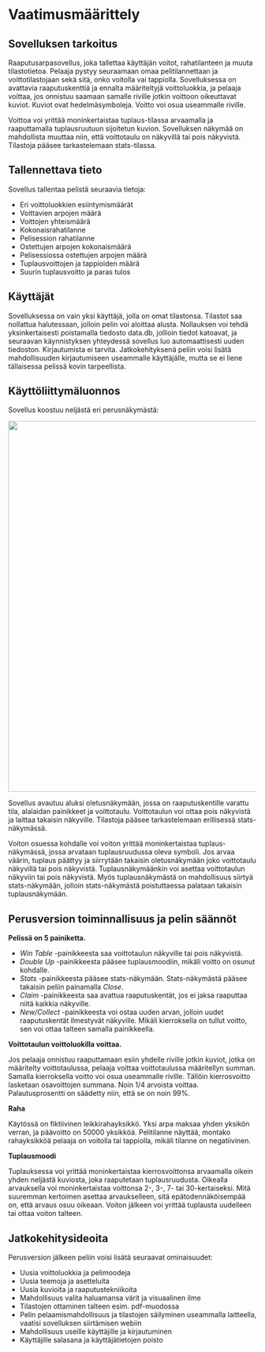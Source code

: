 # Vaatimusmäärittely

## Sovelluksen tarkoitus

Raaputusarpasovellus, joka tallettaa käyttäjän voitot, rahatilanteen ja muuta tilastotietoa. Pelaaja pystyy seuraamaan omaa pelitilannettaan ja voittotilastojaan sekä sitä, onko voitolla vai tappiolla. Sovelluksessa on avattavia raaputuskenttiä ja ennalta määriteltyjä voittoluokkia, ja pelaaja voittaa, jos onnistuu saamaan samalle riville jotkin voittoon oikeuttavat kuviot. Kuviot ovat hedelmäsymboleja. Voitto voi osua useammalle riville.

Voittoa voi yrittää moninkertaistaa tuplaus-tilassa arvaamalla ja raaputtamalla tuplausruutuun sijoitetun kuvion. Sovelluksen näkymää on mahdollista muuttaa niin, että voittotaulu on näkyvillä tai pois näkyvistä. Tilastoja pääsee tarkastelemaan stats-tilassa.

## Tallennettava tieto

Sovellus tallentaa pelistä seuraavia tietoja:

- Eri voittoluokkien esiintymismäärät
- Voittavien arpojen määrä
- Voittojen yhteismäärä
- Kokonaisrahatilanne
- Pelisession rahatilanne
- Ostettujen arpojen kokonaismäärä
- Pelisessiossa ostettujen arpojen määrä
- Tuplausvoittojen ja tappioiden määrä
- Suurin tuplausvoitto ja paras tulos 

## Käyttäjät

Sovelluksessa on vain yksi käyttäjä, jolla on omat tilastonsa. Tilastot saa nollattua halutessaan, jolloin pelin voi aloittaa alusta. Nollauksen voi tehdä yksinkertaisesti poistamalla tiedosto data.db, jollioin tiedot katoavat, ja seuraavan käynnistyksen yhteydessä sovellus luo automaattisesti uuden tiedoston. Kirjautumista ei tarvita. Jatkokehityksenä peliin voisi lisätä mahdollisuuden kirjautumiseen useammalle käyttäjälle, mutta se ei liene tällaisessa pelissä kovin tarpeellista.

## Käyttöliittymäluonnos

Sovellus koostuu neljästä eri perusnäkymästä:

<img src="https://github.com/hartzka/ot-harjoitustyo/blob/master/dokumentaatio/kuvat/20190321_144956.jpg" width="750">

Sovellus avautuu aluksi oletusnäkymään, jossa on raaputuskentille varattu tila, alalaidan painikkeet ja voittotaulu. Voittotaulun voi ottaa pois näkyvistä ja laittaa takaisin näkyville. Tilastoja pääsee tarkastelemaan erillisessä stats-näkymässä. 

Voiton osuessa kohdalle voi voiton yrittää moninkertaistaa tuplaus-näkymässä, jossa arvataan tuplausruudussa oleva symboli. Jos arvaa väärin, tuplaus päättyy ja siirrytään takaisin oletusnäkymään joko voittotaulu näkyvillä tai pois näkyvistä. Tuplausnäkymäänkin voi asettaa voittotaulun näkyviin tai pois näkyvistä. Myös tuplausnäkymästä on mahdollisuus siirtyä stats-näkymään, jolloin stats-näkymästä poistuttaessa palataan takaisin tuplausnäkymään.

## Perusversion toiminnallisuus ja pelin säännöt

**Pelissä on 5 painiketta.** 
- *Win Table* -painikkeesta saa voittotaulun näkyville tai pois näkyvistä. 
- *Double Up* -painikkeesta pääsee tuplausmoodiin, mikäli voitto on osunut kohdalle.
- *Stats* -painikkeesta pääsee stats-näkymään. Stats-näkymästä pääsee takaisin peliin painamalla *Close*.
- *Claim* -painikkeesta saa avattua raaputuskentät, jos ei jaksa raaputtaa niitä kaikkia näkyville.
- *New/Collect* -painikkeesta voi ostaa uuden arvan, jolloin uudet raaputuskentät ilmestyvät näkyville. Mikäli kierroksella on tullut voitto, sen voi ottaa talteen samalla painikkeella.

**Voittotaulun voittoluokilla voittaa.**

Jos pelaaja onnistuu raaputtamaan esiin yhdelle riville jotkin kuviot, jotka on määritelty voittotaulussa, pelaaja voittaa voittotaulussa määritellyn summan. Samalla kierroksella voitto voi osua useammalle riville. Tällöin kierrosvoitto lasketaan osavoittojen summana. Noin 1/4 arvoista voittaa. Palautusprosentti on säädetty niin, että se on noin 99%.

**Raha**

Käytössä on fiktiivinen leikkirahayksikkö. Yksi arpa maksaa yhden yksikön verran, ja päävoitto on 50000 yksikköä. Pelitilanne näyttää, montako rahayksikköä pelaaja on voitolla tai tappiolla, mikäli tilanne on negatiivinen.

**Tuplausmoodi**

Tuplauksessa voi yrittää moninkertaistaa kierrosvoittonsa arvaamalla oikein yhden neljästä kuviosta, joka raaputetaan tuplausruudusta. Oikealla arvauksella voi moninkertaistaa voittonsa 2-, 3-, 7- tai 30-kertaiseksi. Mitä suuremman kertoimen asettaa arvaukselleen, sitä epätodennäköisempää on, että arvaus osuu oikeaan. Voiton jälkeen voi yrittää tuplausta uudelleen tai ottaa voiton talteen.

## Jatkokehitysideoita

Perusversion jälkeen peliin voisi lisätä seuraavat ominaisuudet:

- Uusia voittoluokkia ja pelimoodeja
- Uusia teemoja ja asetteluita
- Uusia kuvioita ja raaputustekniikoita
- Mahdollisuus valita haluamansa värit ja visuaalinen ilme
- Tilastojen ottaminen talteen esim. pdf-muodossa
- Pelin pelaamismahdollisuus ja tilastojen säilyminen useammalla laitteella, vaatisi sovelluksen siirtämisen webiin
- Mahdollisuus useille käyttäjille ja kirjautuminen
- Käyttäjille salasana ja käyttäjätietojen poisto

